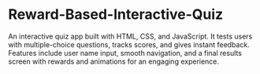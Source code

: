 # Reward-Based-Interactive-Quiz
An interactive quiz app built with HTML, CSS, and JavaScript. It tests users with multiple-choice questions, tracks scores, and gives instant feedback. Features include user name input, smooth navigation, and a final results screen with rewards and animations for an engaging experience.
